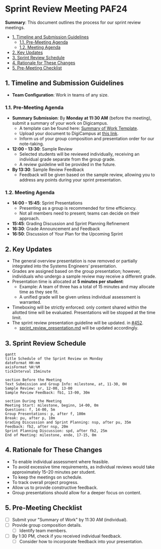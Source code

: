 # Sprint Review Meeting PAF24

**Summary**: This document outlines the process for our sprint review meetings.

- [1. Timeline and Submission Guidelines](#1-timeline-and-submission-guidelines)
  - [1.1. Pre-Meeting Agenda](#11-pre-meeting-agenda)
  - [1.2. Meeting Agenda](#12-meeting-agenda)
- [2. Key Updates](#2-key-updates)
- [3. Sprint Review Schedule](#3-sprint-review-schedule)
- [4. Rationale for These Changes](#4-rationale-for-these-changes)
- [5. Pre-Meeting Checklist](#5-pre-meeting-checklist)

## 1. Timeline and Submission Guidelines

- **Team Configuration**: Work in teams of any size.

### 1.1. Pre-Meeting Agenda

- **Summary Submission**: By **Monday at 11:30 AM** (before the meeting), submit a summary of your work on Digicampus.
  - A template can be found here: [Summary of Work Template](./sprint_summary_template.md).
  - Upload your document to DigiCampus at [this link](https://digicampus.uni-augsburg.de/dispatch.php/course/files?cid=5b0c38206c78cc03880bc2e71997220f).
  - Inform us of your group composition and presentation order for our note-taking.
- **12:00 - 13:30**: Sample Review
  - Selected students will be reviewed individually, receiving an individual grade separate from the group grade.
  - A review guideline will be provided in the future.
- **By 13:30**: Sample Review Feedback
  - Feedback will be given based on the sample review, allowing you to address any points during your sprint presentation.

### 1.2. Meeting Agenda

- **14:00 - 15:45**: Sprint Presentations
  - Presenting as a group is recommended for time efficiency.
  - Not all members need to present; teams can decide on their approach.
- **15:45**: Grading Discussion and Sprint Planning Refinement
- **16:30**: Grade Announcement and Feedback
- **16:50**: Discussion of Your Plan for the Upcoming Sprint

## 2. Key Updates

- The general overview presentation is now removed or partially integrated into the Systems Engineers’ presentation.
- Grades are assigned based on the group presentation; however, individuals who undergo a sample review may receive a different grade.
- Presentation time is allocated at **5 minutes per student**:
  - Example: A team of three has a total of 15 minutes and may allocate time as they see fit.
  - A unified grade will be given unless individual assessment is warranted.
- Timeboxing will be strictly enforced: only content shared within the allotted time will be evaluated. Presentations will be stopped at the time limit.
- The sprint review presentation guideline will be updated. in [#452](https://github.com/una-auxme/paf/issues/452).
  - [sprint_review_presentation.md](../../development/sprint_review_presentation.md) will be updated accordingly.

## 3. Sprint Review Schedule

```mermaid
gantt
title Schedule of the Sprint Review on Monday
dateFormat HH-mm
axisFormat %H:%M
tickInterval 15minute

section Before the Meeting
Text Submission and Group Info: milestone, at, 11-30, 0H
Sample Review: sr, 12-00, 13-00
Sample Review Feedback: fb1, 13-00, 30m

section During the Meeting
Meeting Start: milestone, beginn, 14-00, 0m
Questions: f, 14-00, 5m
Group Presentations: p, after f, 100m
Break: pu, after p, 10m
Grading Discussion and Sprint Planning: nsp, after pu, 35m
Feedback: fb2, after nsp, 20m
Sprint Planning Discussion: spd, after fb2, 25m
End of Meeting: milestone, ende, 17-15, 0m
```

## 4. Rationale for These Changes

- To enable individual assessment where feasible.
- To avoid excessive time requirements, as individual reviews would take approximately 15–20 minutes per student.
- To keep the meetings on schedule.
- To track overall project progress.
- Allow us to provide constructive feedback.
- Group presentations should allow for a deeper focus on content.

## 5. Pre-Meeting Checklist

- [ ] Submit your "Summary of Work" by 11:30 AM (individual).
- [ ] Provide group composition details.
  - [ ] Identify team members.
- [ ] By 1:30 PM, check if you received individual feedback.
  - [ ] Consider how to incorporate feedback into your presentation.
